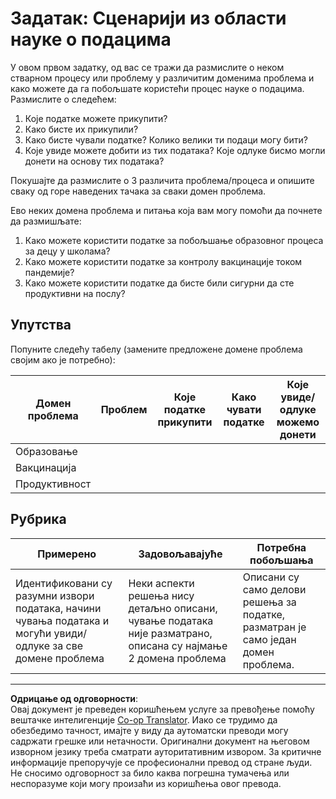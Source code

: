 <!--
CO_OP_TRANSLATOR_METADATA:
{
  "original_hash": "4e0f1773b9bee1be3b28f9fe2c71b3de",
  "translation_date": "2025-08-30T19:32:07+00:00",
  "source_file": "1-Introduction/01-defining-data-science/assignment.md",
  "language_code": "sr"
}
-->
# Задатак: Сценарији из области науке о подацима

У овом првом задатку, од вас се тражи да размислите о неком стварном процесу или проблему у различитим доменима проблема и како можете да га побољшате користећи процес науке о подацима. Размислите о следећем:

1. Које податке можете прикупити?
1. Како бисте их прикупили?
1. Како бисте чували податке? Колико велики ти подаци могу бити?
1. Које увиде можете добити из тих података? Које одлуке бисмо могли донети на основу тих података?

Покушајте да размислите о 3 различита проблема/процеса и опишите сваку од горе наведених тачака за сваки домен проблема.

Ево неких домена проблема и питања која вам могу помоћи да почнете да размишљате:

1. Како можете користити податке за побољшање образовног процеса за децу у школама?
1. Како можете користити податке за контролу вакцинације током пандемије?
1. Како можете користити податке да бисте били сигурни да сте продуктивни на послу?

## Упутства

Попуните следећу табелу (замените предложене домене проблема својим ако је потребно):

| Домен проблема | Проблем | Које податке прикупити | Како чувати податке | Које увиде/одлуке можемо донети | 
|----------------|---------|-----------------------|---------------------|----------------------------------|
| Образовање     |         |                       |                     |                                  |
| Вакцинација    |         |                       |                     |                                  |
| Продуктивност  |         |                       |                     |                                  |

## Рубрика

Примерено | Задовољавајуће | Потребна побољшања
--- | --- | -- |
Идентификовани су разумни извори података, начини чувања података и могући увиди/одлуке за све домене проблема | Неки аспекти решења нису детаљно описани, чување података није разматрано, описана су најмање 2 домена проблема | Описани су само делови решења за податке, разматран је само један домен проблема.

---

**Одрицање од одговорности**:  
Овај документ је преведен коришћењем услуге за превођење помоћу вештачке интелигенције [Co-op Translator](https://github.com/Azure/co-op-translator). Иако се трудимо да обезбедимо тачност, имајте у виду да аутоматски преводи могу садржати грешке или нетачности. Оригинални документ на његовом изворном језику треба сматрати ауторитативним извором. За критичне информације препоручује се професионални превод од стране људи. Не сносимо одговорност за било каква погрешна тумачења или неспоразуме који могу произаћи из коришћења овог превода.